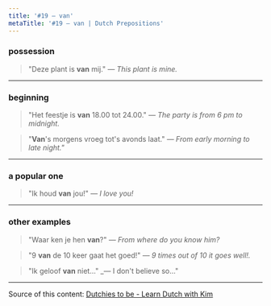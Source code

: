 ```yaml
---
title: '#19 — van'
metaTitle: '#19 — van | Dutch Prepositions'
---
```


### possession

> "Deze plant is **van** mij."
> _— This plant is mine._

---

### beginning

> "Het feestje is **van** 18.00 tot 24.00."
> _— The party is from 6 pm to midnight._

> "**Van**'s morgens vroeg tot's avonds laat."
> _— From early morning to late night."_

---

### a popular one

> "Ik houd **van** jou!"
> _— I love you!_

---

### other examples

> "Waar ken je hen **van**?"
> _— From where do you know him?_

> "9 **van** de 10 keer gaat het goed!"
> _— 9 times out of 10 it goes well!._

> "Ik geloof **van** niet..."
> \_— I don't believe so..."

---

Source of this content: [Dutchies to be - Learn Dutch with Kim](https://youtu.be/K6H3enizmEo)
